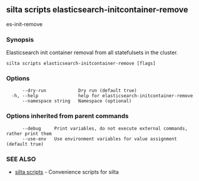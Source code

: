 ## silta scripts elasticsearch-initcontainer-remove

es-init-remove

### Synopsis

Elasticsearch init container removal from all statefulsets in the cluster.

```
silta scripts elasticsearch-initcontainer-remove [flags]
```

### Options

```
      --dry-run            Dry run (default true)
  -h, --help               help for elasticsearch-initcontainer-remove
      --namespace string   Namespace (optional)
```

### Options inherited from parent commands

```
      --debug     Print variables, do not execute external commands, rather print them
      --use-env   Use environment variables for value assignment (default true)
```

### SEE ALSO

* [silta scripts](silta_scripts.md)	 - Convenience scripts for silta

